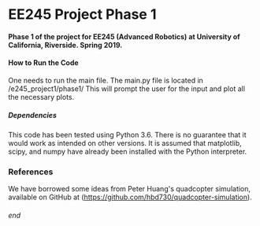# EE245 Project Phase 1
#### Phase 1  of the project for EE245 (Advanced Robotics) at University of California, Riverside. Spring 2019. 


#### How to Run the Code 

One needs to run the main file. The main.py file is located in /e245_project1/phase1/
This will prompt the user for the input and plot all the necessary plots.
##### Dependencies 
This code has been tested using Python 3.6. There is no guarantee that it would work as intended on other versions. 
It is assumed that matplotlib, scipy, and numpy have already been installed with the Python interpreter. 

### References 

We have borrowed some ideas from Peter Huang's quadcopter simulation, available on GitHub at (https://github.com/hbd730/quadcopter-simulation). 

###### end 
